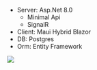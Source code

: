 - Server: Asp.Net 8.0
    - Minimal Api
    - SignalR
- Client: Maui Hybrid Blazor
- DB: Postgres
- Orm: Entity Framework


![](/assets/result.gif)